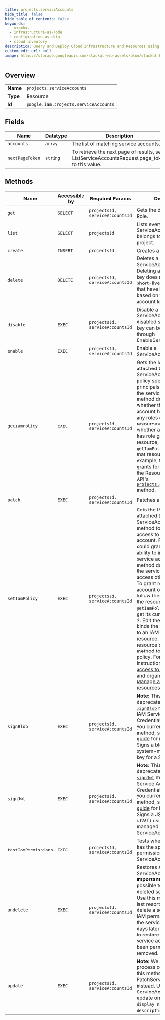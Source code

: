 ```yaml
---
title: projects.serviceAccounts
hide_title: false
hide_table_of_contents: false
keywords:
  - stackql
  - infrastructure-as-code
  - configuration-as-data
  - cloud inventory
description: Query and Deploy Cloud Infrastructure and Resources using SQL
custom_edit_url: null
image: https://storage.googleapis.com/stackql-web-assets/blog/stackql-blog-post-featured-image.png
---
```

  
    

## Overview
<table><tbody>
<tr><td><b>Name</b></td><td><code>projects.serviceAccounts</code></td></tr>
<tr><td><b>Type</b></td><td>Resource</td></tr>
<tr><td><b>Id</b></td><td><code>google.iam.projects.serviceAccounts</code></td></tr>
</tbody></table>

## Fields
| Name | Datatype | Description |
| ---- | -------- | ----------- |
| `accounts` | `array` | The list of matching service accounts. |
| `nextPageToken` | `string` | To retrieve the next page of results, set ListServiceAccountsRequest.page_token to this value. |
## Methods
| Name | Accessible by | Required Params | Description |
| ---- | ------------- | --------------- | ----------- |
| `get` | `SELECT` | `projectsId, serviceAccountsId` | Gets the definition of a Role. |
| `list` | `SELECT` | `projectsId` | Lists every ServiceAccount that belongs to a specific project. |
| `create` | `INSERT` | `projectsId` | Creates a ServiceAccount. |
| `delete` | `DELETE` | `projectsId, serviceAccountsId` | Deletes a ServiceAccountKey. Deleting a service account key does not revoke short-lived credentials that have been issued based on the service account key. |
| `disable` | `EXEC` | `projectsId, serviceAccountsId` | Disable a ServiceAccountKey. A disabled service account key can be enabled through EnableServiceAccountKey. |
| `enable` | `EXEC` | `projectsId, serviceAccountsId` | Enable a ServiceAccountKey. |
| `getIamPolicy` | `EXEC` | `projectsId, serviceAccountsId` | Gets the IAM policy that is attached to a ServiceAccount. This IAM policy specifies which principals have access to the service account. This method does not tell you whether the service account has been granted any roles on other resources. To check whether a service account has role grants on a resource, use the `getIamPolicy` method for that resource. For example, to view the role grants for a project, call the Resource Manager API's [`projects.getIamPolicy`](https://cloud.google.com/resource-manager/reference/rest/v1/projects/getIamPolicy) method. |
| `patch` | `EXEC` | `projectsId, serviceAccountsId` | Patches a ServiceAccount. |
| `setIamPolicy` | `EXEC` | `projectsId, serviceAccountsId` | Sets the IAM policy that is attached to a ServiceAccount. Use this method to grant or revoke access to the service account. For example, you could grant a principal the ability to impersonate the service account. This method does not enable the service account to access other resources. To grant roles to a service account on a resource, follow these steps: 1. Call the resource's `getIamPolicy` method to get its current IAM policy. 2. Edit the policy so that it binds the service account to an IAM role for the resource. 3. Call the resource's `setIamPolicy` method to update its IAM policy. For detailed instructions, see [Manage access to project, folders, and organizations](https://cloud.google.com/iam/help/service-accounts/granting-access-to-service-accounts) or [Manage access to other resources](https://cloud.google.com/iam/help/access/manage-other-resources). |
| `signBlob` | `EXEC` | `projectsId, serviceAccountsId` | **Note:** This method is deprecated. Use the [`signBlob`](https://cloud.google.com/iam/help/rest-credentials/v1/projects.serviceAccounts/signBlob) method in the IAM Service Account Credentials API instead. If you currently use this method, see the [migration guide](https://cloud.google.com/iam/help/credentials/migrate-api) for instructions. Signs a blob using the system-managed private key for a ServiceAccount. |
| `signJwt` | `EXEC` | `projectsId, serviceAccountsId` | **Note:** This method is deprecated. Use the [`signJwt`](https://cloud.google.com/iam/help/rest-credentials/v1/projects.serviceAccounts/signJwt) method in the IAM Service Account Credentials API instead. If you currently use this method, see the [migration guide](https://cloud.google.com/iam/help/credentials/migrate-api) for instructions. Signs a JSON Web Token (JWT) using the system-managed private key for a ServiceAccount. |
| `testIamPermissions` | `EXEC` | `projectsId, serviceAccountsId` | Tests whether the caller has the specified permissions on a ServiceAccount. |
| `undelete` | `EXEC` | `projectsId, serviceAccountsId` | Restores a deleted ServiceAccount. **Important:** It is not always possible to restore a deleted service account. Use this method only as a last resort. After you delete a service account, IAM permanently removes the service account 30 days later. There is no way to restore a deleted service account that has been permanently removed. |
| `update` | `EXEC` | `projectsId, serviceAccountsId` | **Note:** We are in the process of deprecating this method. Use PatchServiceAccount instead. Updates a ServiceAccount. You can update only the `display_name` and `description` fields. |
